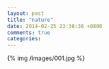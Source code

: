 ```yaml
---
layout: post
title: "nature"
date: 2014-02-25 23:38:36 +0800
comments: true
categories: 
---
```


{% img /images/001.jpg %}